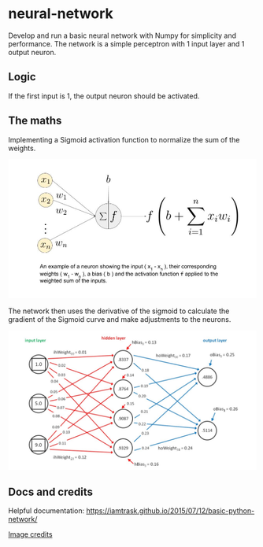 # neural-network
Develop and run a basic neural network with Numpy for simplicity and performance. The network is a simple perceptron with 1 input layer and 1 output neuron.


## Logic

If the first input is 1, the output neuron should be activated.


## The maths

Implementing a Sigmoid activation function to normalize the sum of the weights.

![alt text](https://github.com/adrienfunel/neural-network/blob/main/images/activation.jpg?raw=true)

The network then uses the derivative of the sigmoid to calculate the gradient of the Sigmoid curve and make adjustments to the neurons.

![alt text](https://github.com/adrienfunel/neural-network/blob/main/images/layers.jpg?raw=true)


## Docs and credits

Helpful documentation:
https://iamtrask.github.io/2015/07/12/basic-python-network/

[Image credits](https://medium.com/coinmonks/the-mathematics-of-neural-network-60a112dd3e05)